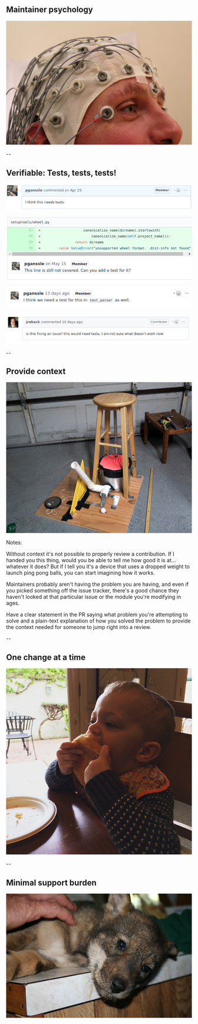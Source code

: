 ## Maintainer psychology

<img id="splash"
     src="external-images/psychology-testing.jpg"
     alt="An image of a person wearing a cap covered in electrodes"
     style="max-height: 750px"
     />

<!-- ["'Volunteer Duty' Psychology Testing"](https://www.flickr.com/photos/tim_uk/8135755109) by [Tim Sheerman-Chase](https://www.flickr.com/people/tim_uk/) is licensed under [CC BY 2.0](https://creativecommons.org/licenses/by/2.0) -->

--

## Verifiable: Tests, tests, tests!

<img src="images/needs-tests/needs-tests-00.png"
     alt="Screen capture of pganssle asking for tests"
     id="ghscreenshot"
     />

<img src="images/needs-tests/needs-tests-line-00.png"
     alt="Screen capture of pganssle asking for tests"
     id="ghscreenshot"
     />

<img src="images/needs-tests/needs-tests-line-01.png"
     alt="Screen capture of pganssle asking for tests"
     id="ghscreenshot"
     />

<img src="images/needs-tests/needs-tests-jr-00.png"
     alt="Screen capture of jreback asking for tests"
     id="ghscreenshot"
     />

--

## Provide context

<img id="splash"
     src="external-images/contraption.jpg"
     alt="A complicated-looking contraption made from household items"
     style="max-height: 750px"
     />

<!-- ["2015-03-05 contraption"](https://www.flickr.com/photos/29233640@N07/16707597726) by [Robert Couse-Baker](https://www.flickr.com/people/29233640@N07/) is licensed under [CC BY 2.0](https://creativecommons.org/licenses/by/2.0) -->

Notes:

Without context it's not possible to properly review a contribution. If I handed you this thing, would you be able to tell me how good it is at... whatever it does? But if I tell you it's a device that uses a dropped weight to launch ping pong balls, you can start imagining how it works.

Maintainers probably aren't having the problem you are having, and even if you picked something off the issue tracker, there's a good chance they haven't looked at that particular issue or the module you're modifying in ages.

Have a clear statement in the PR saying what problem you're attempting to solve and a plain-text explanation of how you solved the problem to provide the context needed for someone to jump right into a review.

--

## One change at a time

<img id="splash"
     src="external-images/eating-too-much.jpg"
     alt="A child eating a too-large pastry"
     style="max-height: 750px"
     />

<!-- [\"2015-03-05 contraption\"](https://www.flickr.com/photos/29233640@N07/16707597726) by [Robert Couse-Baker](https://www.flickr.com/people/29233640@N07/) is licensed under [CC BY 2.0](https://creativecommons.org/licenses/by/2.0) -->

--

## Minimal support burden

<img id="splash"
     src="external-images/wolf-puppy-01.jpg"
     alt="An image of a red wolf puppy on a table"
     style="max-height: 750px"
     />

<!-- ["Red wolf puppy"](https://www.flickr.com/photos/trackthepack/7747990586) by [Red Wolf](https://www.flickr.com/people/trackthepack/) is licensed under [CC BY 2.0](https://creativecommons.org/licenses/by/2.0) -->
<!-- ["Red wolf puppy"](https://www.flickr.com/photos/trackthepack/7747771604) by [Red Wolf](https://www.flickr.com/people/trackthepack/) is licensed under [CC BY 2.0](https://creativecommons.org/licenses/by/2.0) -->

